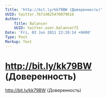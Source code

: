 ```yaml
---
Title: 'http://bit.ly/kk79BW (Доверенность)'
UUID: twitter.76714825476079616
Author:
    Title: Balancer
    UUID: twitter.user.balancer73
Date: 'Fri, 03 Jun 2011 22:20:14 +0400'
Type: Post
Markup: Text
---
```


# http://bit.ly/kk79BW (Доверенность)

http://bit.ly/kk79BW (Доверенность)